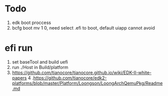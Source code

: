 # Todo
1. edk boot proccess
2. bcfg boot mv 1 0, need select .efi to boot, default uiapp cannot avoid

# efi run
1. set baseTool and build uefi
2. run ./Host in Build/platform 
3. https://github.com/tianocore/tianocore.github.io/wiki/EDK-II-white-papers
4 .https://github.com/tianocore/edk2-platforms/blob/master/Platform/Loongson/LoongArchQemuPkg/Readme.md